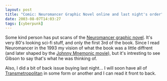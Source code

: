 ```yaml
---
layout: post
title: "Comic: Neuromancer Graphic Novel online and last night's order"
date: 2003-08-07T14:03:27
tags: [cyberpunk]
---
```


Some kind person has put scans of the [Neuromancer graphic novel][1]. It's very 80's looking sci-fi stuff, and only the first 3rd of the book. Since I read Neuromancer in the 1993 my vision of what the book was a little diffrent (and later shaped by the [Johnny Mnemonic movie][2]), but it's intresting to see Gibson to say that's what he was thinking of.

Also, I did a bit of back issue buying last night... I will soon have all of [Transmetropolitan][3] in some form or another and I can read it front to back.

   [1]: http://www.antonraubenweiss.com/gibson/neurocomic.html
   [2]: http://www.antonraubenweiss.com/gibson/johnny.html
   [3]: http://www.transmetropolitan.com/
